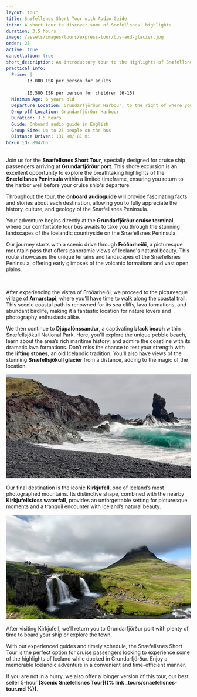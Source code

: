```yaml
---
layout: tour
title: Snæfellsnes Short Tour with Audio Guide
intro: A short tour to discover some of Snæfellsnes' highlights
duration: 3,5 hours
image: /assets/images/tours/express-tour/bus-and-glacier.jpg
order: 25
active: true
cancellation: true
short_description: An introductory tour to the Highlights of Snæfellsnes
practical_info:
  Price: |
        13.000 ISK per person for adults

        10.500 ISK per person for children (6-15)
  Minimum Age: 6 years old
  Departure Location: Grundarfjörður Harbour, to the right of where you disembark from your ship/tender
  Drop-off Location: Grundarfjörður Harbour
  Duration: 3.5 hours
  Guide: Onboard audio guide in English
  Group Size: Up to 25 people on the bus
  Distance Driven: 131 km/ 81 mi
bokun_id: 894765
---
```


Join us for the **Snæfellsnes Short Tour**, specially designed for cruise ship passengers arriving at **Grundarfjörður port**. This shore excursion is an excellent opportunity to explore the breathtaking highlights of the **Snæfellsnes Peninsula** within a limited timeframe, ensuring you return to the harbor well before your cruise ship's departure.

Throughout the tour, the **onboard audioguide** will provide fascinating facts and stories about each destination, allowing you to fully appreciate the history, culture, and geology of the Snæfellsnes Peninsula.

Your adventure begins directly at the **Grundarfjörður cruise terminal**, where our comfortable tour bus awaits to take you through the stunning landscapes of the Icelandic countryside on the Snæfellsnes Peninsula.

Our journey starts with a scenic drive through **Fróðarheiði**, a picturesque mountain pass that offers panoramic views of Iceland's natural beauty. This route showcases the unique terrains and landscapes of the Snæfellsnes Peninsula, offering early glimpses of the volcanic formations and vast open plains.

<span class="image fit"><img src="/assets/images/tours/express-tour/arnarstapi-arch.jpg" alt="" /></span>

After experiencing the vistas of Fróðarheiði, we proceed to the picturesque village of **Arnarstapi**, where you'll have time to walk along the coastal trail. This scenic coastal path is renowned for its sea cliffs, lava formations, and abundant birdlife, making it a fantastic location for nature lovers and photography enthusiasts alike.

We then continue to **Djúpalónssandur**, a captivating **black beach** within Snæfellsjökull National Park. Here, you'll explore the unique pebble beach, learn about the area’s rich maritime history, and admire the coastline with its dramatic lava formations. Don’t miss the chance to test your strength with the **lifting stones**, an old Icelandic tradition. You'll also have views of the stunning **Snæfellsjökull glacier** from a distance, adding to the magic of the location.

<span class="image fit"><img src="/assets/images/tours/express-tour/djupalonssandur-beach.jpg" alt="" /></span>

Our final destination is the iconic **Kirkjufell**, one of Iceland’s most photographed mountains. Its distinctive shape, combined with the nearby **Kirkjufellsfoss waterfall**, provides an unforgettable setting for picturesque moments and a tranquil encounter with Iceland’s natural beauty.

<span class="image fit"><img src="/assets/images/tours/express-tour/kirkjufell-express.jpg" alt="" /></span>

After visiting Kirkjufell, we’ll return you to Grundarfjörður port with plenty of time to board your ship or explore the town.

With our experienced guides and timely schedule, the Snæfellsnes Short Tour is the perfect option for cruise passengers looking to experience some of the highlights of Iceland while docked in Grundarfjörður. Enjoy a memorable Icelandic adventure in a convenient and time-efficient manner.

If you are not in a hurry, we also offer a loinger version of this tour, our best seller 5-hour **[Scenic Snæfellsnes Tour]({% link _tours/snaefellsnes-tour.md %})**. 